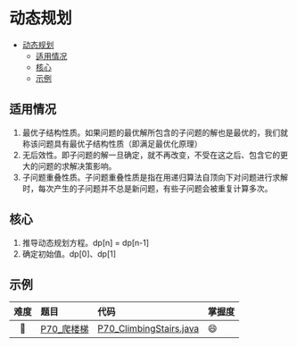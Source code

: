 # 动态规划

- [动态规划](#动态规划)
  - [适用情况](#适用情况)
  - [核心](#核心)
  - [示例](#示例)

## 适用情况

1. 最优子结构性质。如果问题的最优解所包含的子问题的解也是最优的，我们就称该问题具有最优子结构性质（即满足最优化原理）
2. 无后效性。即子问题的解一旦确定，就不再改变，不受在这之后、包含它的更大的问题的求解决策影响。
3. 子问题重叠性质。子问题重叠性质是指在用递归算法自顶向下对问题进行求解时，每次产生的子问题并不总是新问题，有些子问题会被重复计算多次。

## 核心

1. 推导动态规划方程。dp[n] = dp[n-1]
2. 确定初始值。dp[0]、dp[1]

## 示例


|难度|题目|代码|掌握度|
|:---:|:---|:---|:---|
|💚 |[P70_爬楼梯](./../content/P70_ClimbingStairs.md)  |[P70_ClimbingStairs.java](./../../P70_ClimbingStairs.java)|😄|
